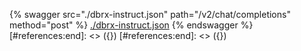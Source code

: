 [#references:start]: <> ({ "template": "openapi" })
[#references:start]: <> ({ "template": "openapi" })
{% swagger src="./dbrx-instruct.json" path="/v2/chat/completions" method="post" %}
[./dbrx-instruct.json](./dbrx-instruct.json)
{% endswagger %}
[#references:end]: <> ({})
[#references:end]: <> ({})